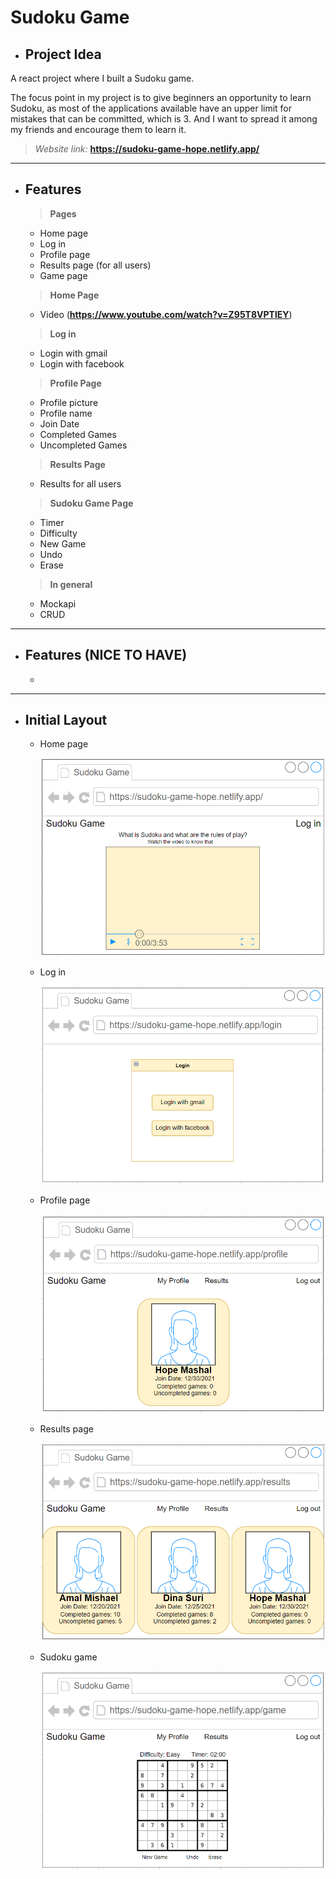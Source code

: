 # **Sudoku Game**
- ## Project Idea
A react project where I built a Sudoku game.

The focus point in my project is to give beginners an opportunity to learn Sudoku, as most of the applications available have an upper limit for mistakes that can be committed, which is 3. And I want to spread it among my friends and encourage them to learn it.

> *Website link:*
**https://sudoku-game-hope.netlify.app/**

***

- ## Features

  > **Pages**
    - Home page
    - Log in
    - Profile page
    - Results page (for all users)
    - Game page

  > **Home Page**
    - Video (**https://www.youtube.com/watch?v=Z95T8VPTlEY**)
  
  > **Log in**
    - Login with gmail
    - Login with facebook

  > **Profile Page**
    - Profile picture
    - Profile name
    - Join Date
    - Completed Games
    - Uncompleted Games

  > **Results Page**
    - Results for all users

  > **Sudoku Game Page**
    - Timer
    - Difficulty
    - New Game
    - Undo
    - Erase

  > **In general**
    - Mockapi
    - CRUD

***

- ## Features (**NICE TO HAVE**)
  - 

***

- ## Initial Layout
  - Home page

    ![Home Page](https://github.com/HopeMashal/Mid-project/blob/master/readme-images/image-1.PNG)

  - Log in

    ![Login Page](https://github.com/HopeMashal/Mid-project/blob/master/readme-images/image-2.PNG)

  - Profile page

    ![Profile Page](https://github.com/HopeMashal/Mid-project/blob/master/readme-images/image-3.PNG)

  - Results page

    ![Results Page](https://github.com/HopeMashal/Mid-project/blob/master/readme-images/image-4.PNG)

  - Sudoku game

    ![Sudoku Game Page](https://github.com/HopeMashal/Mid-project/blob/master/readme-images/image-5.PNG)

